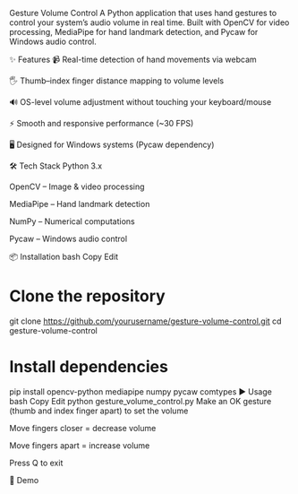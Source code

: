 Gesture Volume Control
A Python application that uses hand gestures to control your system’s audio volume in real time.
Built with OpenCV for video processing, MediaPipe for hand landmark detection, and Pycaw for Windows audio control.

✨ Features
📹 Real-time detection of hand movements via webcam

🖐 Thumb–index finger distance mapping to volume levels

🔊 OS-level volume adjustment without touching your keyboard/mouse

⚡ Smooth and responsive performance (~30 FPS)

🖥 Designed for Windows systems (Pycaw dependency)

🛠 Tech Stack
Python 3.x

OpenCV – Image & video processing

MediaPipe – Hand landmark detection

NumPy – Numerical computations

Pycaw – Windows audio control

📦 Installation
bash
Copy
Edit
# Clone the repository
git clone https://github.com/yourusername/gesture-volume-control.git
cd gesture-volume-control

# Install dependencies
pip install opencv-python mediapipe numpy pycaw comtypes
▶ Usage
bash
Copy
Edit
python gesture_volume_control.py
Make an OK gesture (thumb and index finger apart) to set the volume

Move fingers closer = decrease volume

Move fingers apart = increase volume

Press Q to exit

📸 Demo
